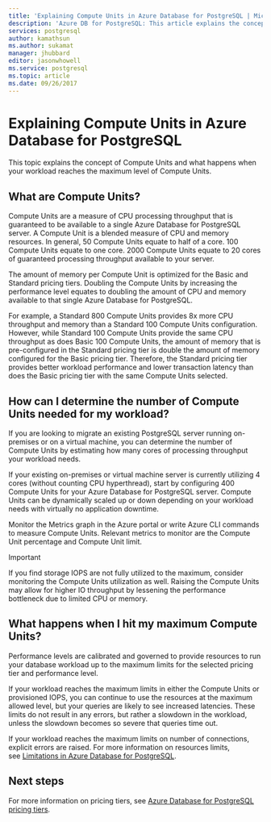 ```yaml
---
title: 'Explaining Compute Units in Azure Database for PostgreSQL | Microsoft Docs'
description: 'Azure DB for PostgreSQL: This article explains the concepts of Compute Units and what happens when your workload reaches the maximum Compute Units.'
services: postgresql
author: kamathsun
ms.author: sukamat
manager: jhubbard
editor: jasonwhowell
ms.service: postgresql
ms.topic: article
ms.date: 09/26/2017
---
```

# Explaining Compute Units in Azure Database for PostgreSQL
This topic explains the concept of Compute Units and what happens when your workload reaches the maximum level of Compute Units.

## What are Compute Units?
Compute Units are a measure of CPU processing throughput that is guaranteed to be available to a single Azure Database for PostgreSQL server. A Compute Unit is a blended measure of CPU and memory resources. In general, 50 Compute Units equate to half of a core. 100 Compute Units equate to one core. 2000 Compute Units equate to 20 cores of guaranteed processing throughput available to your server.

The amount of memory per Compute Unit is optimized for the Basic and Standard pricing tiers. Doubling the Compute Units by increasing the performance level equates to doubling the amount of CPU and memory available to that single Azure Database for PostgreSQL.

For example, a Standard 800 Compute Units provides 8x more CPU throughput and memory than a Standard 100 Compute Units configuration. However, while Standard 100 Compute Units provide the same CPU throughput as does Basic 100 Compute Units, the amount of memory that is pre-configured in the  Standard pricing tier is double the amount of memory configured for the Basic pricing tier. Therefore, the Standard pricing tier provides better workload performance and lower transaction latency than does the Basic pricing tier with the same Compute Units selected.

## How can I determine the number of Compute Units needed for my workload?
If you are looking to migrate an existing PostgreSQL server running on-premises or on a virtual machine, you can determine the number of Compute Units by estimating how many cores of processing throughput your workload needs. 

If your existing on-premises or virtual machine server is currently utilizing 4 cores (without counting CPU hyperthread), start by configuring 400 Compute Units for your Azure Database for PostgreSQL server. Compute Units can be dynamically scaled up or down depending on your workload needs with virtually no application downtime. 

Monitor the Metrics graph in the Azure portal or write Azure CLI commands to measure Compute Units. Relevant metrics to monitor are the Compute Unit percentage and Compute Unit limit.

>[!IMPORTANT]
> If you find storage IOPS are not fully utilized to the maximum, consider monitoring the Compute Units utilization as well. Raising the Compute Units may allow for higher IO throughput by lessening the performance bottleneck due to limited CPU or memory.

## What happens when I hit my maximum Compute Units?
Performance levels are calibrated and governed to provide resources to run your database workload up to the maximum limits for the selected pricing tier and performance level. 

If your workload reaches the maximum limits in either the Compute Units or provisioned IOPS, you can continue to use the resources at the maximum allowed level, but your queries are likely to see increased latencies. These limits do not result in any errors, but rather a slowdown in the workload, unless the slowdown becomes so severe that queries time out. 

If your workload reaches the maximum limits on number of connections, explicit errors are raised. For more information on resources limits, see [Limitations in Azure Database for PostgreSQL](concepts-limits.md).

## Next steps
For more information on pricing tiers, see [Azure Database for PostgreSQL pricing tiers](./concepts-pricing-tiers.md).
